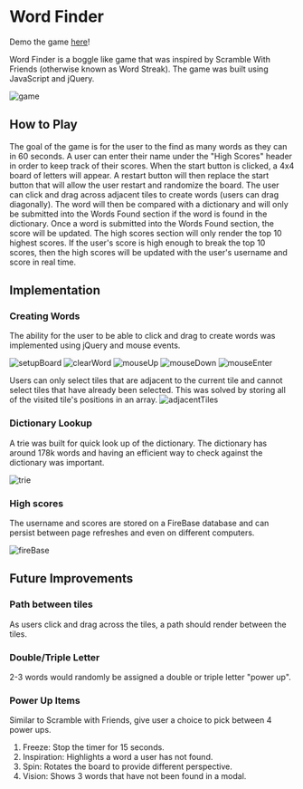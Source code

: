# Word Finder

Demo the game [here][word-finder]!

[word-finder]: https://mwchung24.github.io/Word-Finder/

Word Finder is a boggle like game that was inspired by Scramble With Friends (otherwise known as Word Streak).  The game was built using JavaScript and jQuery.

![game](./assets/images/game.png)

## How to Play

The goal of the game is for the user to the find as many words as they can in 60 seconds.  A user can enter their name under the "High Scores" header in order to keep track of their scores.  When the start button is clicked, a 4x4 board of letters will appear.  A restart button will then replace the start button that will allow the user restart and randomize the board.  The user can click and drag across adjacent tiles to create words (users can drag diagonally).  The word will then be compared with a dictionary and will only be submitted into the Words Found section if the word is found in the dictionary.  Once a word is submitted into the Words Found section, the score will be updated.  The high scores section will only render the top 10 highest scores.  If the user's score is high enough to break the top 10 scores, then the high scores will be updated with the user's username and score in real time.

## Implementation

### Creating Words
The ability for the user to be able to click and drag to create words was implemented using jQuery and mouse events.

![setupBoard](./assets/images/setupBoard.png)
![clearWord](./assets/images/clearWord.png)
![mouseUp](./assets/images/mouseUp.png)
![mouseDown](./assets/images/mouseDown.png)
![mouseEnter](./assets/images/mouseEnter.png)

Users can only select tiles that are adjacent to the current tile and cannot select tiles that have already been selected.  This was solved by storing all of the visited tile's positions in an array.
![adjacentTiles](./assets/images/adjacentTiles.png)

### Dictionary Lookup

A trie was built for quick look up of the dictionary.  The dictionary has around 178k words and having an efficient way to check against the dictionary was important.

![trie](./assets/images/trie.png)

### High scores

The username and scores are stored on a FireBase database and can persist between page refreshes and even on different computers.

![fireBase](./assets/images/fireBase.png)

## Future Improvements

### Path between tiles
As users click and drag across the tiles, a path should render between the tiles.

### Double/Triple Letter
2-3 words would randomly be assigned a double or triple letter "power up".

### Power Up Items
Similar to Scramble with Friends, give user a choice to pick between 4 power ups.
1. Freeze: Stop the timer for 15 seconds.
2. Inspiration: Highlights a word a user has not found.
3. Spin: Rotates the board to provide different perspective.
4. Vision: Shows 3 words that have not been found in a modal.
